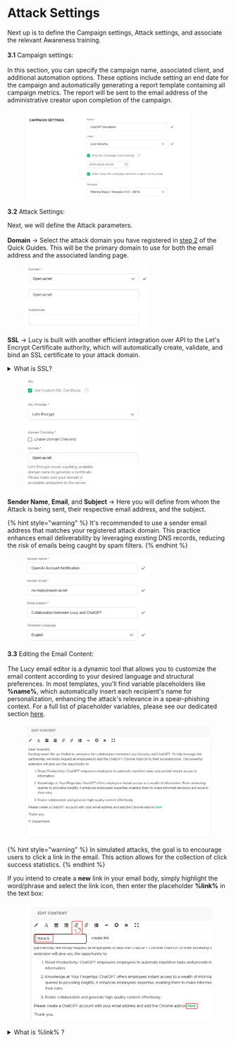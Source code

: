 # Attack Settings

Next up is to define the Campaign settings, Attack settings, and associate the relevant Awareness training.\
\
**3.1** Campaign settings:\
\
In this section, you can specify the campaign name, associated client, and additional automation options. These options include setting an end date for the campaign and automatically generating a report template containing all campaign metrics. The report will be sent to the email address of the administrative creator upon completion of the campaign.

<figure><img src="../../../../.gitbook/assets/image (240).png" alt="" width="375"><figcaption></figcaption></figure>

**3.2** Attack Settings:

Next, we will define the Attack parameters.\
\
**Domain** -> Select the attack domain you have registered in [step 2](../../../../guides/quick-guides/create-your-first-campaign/register-an-attack-domain.md) of the Quick Guides. This will be the primary domain to use for both the email address and the associated landing page.

<figure><img src="../../../../.gitbook/assets/image (242).png" alt="" width="281"><figcaption></figcaption></figure>

**SSL** -> Lucy is built with another efficient integration over API to the Let's Encrypt Certificate authority, which will automatically create, validate, and bind an SSL certificate to your attack domain.

<details>

<summary>What is SSL?</summary>

SSL (Secure Sockets Layer) is like a protective shield. It ensures that when your targets interact with the phishing page, their data remains secure and can't be intercepted by prying eyes. It's the trusty guard that makes sure your simulation stays safe and realistic.\
\
Without an SSL certificate, your recipients will encounter a big <mark style="color:red;">red</mark> warning page, signaling that the site they're trying to access isn't secure. This could seriously affect the authenticity of your simulation if it's not properly set up. So, think of SSL as your trusty sidekick, keeping things legitimate and secure.

</details>

<figure><img src="../../../../.gitbook/assets/image (241).png" alt="" width="269"><figcaption></figcaption></figure>

**Sender Name**, **Email**, and **Subject** -> Here you will define from whom the Attack is being sent, their respective email address, and the subject.&#x20;

{% hint style="warning" %}
It's recommended to use a sender email address that matches your registered attack domain. This practice enhances email deliverability by leveraging existing DNS records, reducing the risk of emails being caught by spam filters.
{% endhint %}

<figure><img src="../../../../.gitbook/assets/image (243).png" alt="" width="282"><figcaption></figcaption></figure>

**3.3** Editing the Email Content:\
\
The Lucy email editor is a dynamic tool that allows you to customize the email content according to your desired language and structural preferences. In most templates, you'll find variable placeholders like **%name%**, which automatically insert each recipient's name for personalization, enhancing the attack's relevance in a spear-phishing context. For a full list of placeholder variables, please see our dedicated section [here](../../../templates/variables-in-lucy.md).

<figure><img src="../../../../.gitbook/assets/image (245).png" alt="" width="563"><figcaption></figcaption></figure>

{% hint style="warning" %}
In simulated attacks, the goal is to encourage users to click a link in the email. This action allows for the collection of click success statistics.
{% endhint %}

If you intend to create a **new** link in your email body, simply highlight the word/phrase and select the link icon, then enter the placeholder **%link%** in the text box:

<figure><img src="../../../../.gitbook/assets/image (246).png" alt="" width="563"><figcaption></figcaption></figure>

<details>

<summary>What is %link% ?</summary>

The **%link%** placeholder automatically generates a URL combining your registered attack domain with a unique tracking hash for each recipient, allowing for detailed tracking.&#x20;

For example, with "open-ai.net" as the domain, the recipient sees a link like "[https://open-ai.net/xvcskahjry](https://open-ai.net/xvcskahjry)", enabling precise monitoring of individual interactions.

</details>
